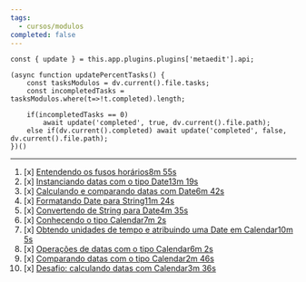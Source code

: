 ```yaml
---
tags:
  - cursos/modulos
completed: false
---
```


```dataviewjs
const { update } = this.app.plugins.plugins['metaedit'].api;

(async function updatePercentTasks() {
	const tasksModulos = dv.current().file.tasks;
	const incompletedTasks = tasksModulos.where(t=>!t.completed).length;
	
	if(incompletedTasks == 0)
		await update('completed', true, dv.current().file.path);
	else if(dv.current().completed) await update('completed', false, dv.current().file.path);
})()
```
---
1. [x] [Entendendo os fusos horários8m 55s](https://app.algaworks.com/aulas/4740/entendendo-os-fusos-horarios)
2. [x] [Instanciando datas com o tipo Date13m 19s](https://app.algaworks.com/aulas/4741/instanciando-datas-com-o-tipo-date)
3. [x] [Calculando e comparando datas com Date6m 42s](https://app.algaworks.com/aulas/4742/calculando-e-comparando-datas-com-date)
4. [x] [Formatando Date para String11m 24s](https://app.algaworks.com/aulas/4743/formatando-date-para-string)
5. [x] [Convertendo de String para Date4m 35s](https://app.algaworks.com/aulas/4744/convertendo-de-string-para-date)
6. [x] [Conhecendo o tipo Calendar7m 2s](https://app.algaworks.com/aulas/4745/conhecendo-o-tipo-calendar)
7. [x] [Obtendo unidades de tempo e atribuindo uma Date em Calendar10m 5s](https://app.algaworks.com/aulas/4746/obtendo-unidades-de-tempo-e-atribuindo-uma-date-em-calendar)
8. [x] [Operações de datas com o tipo Calendar6m 2s](https://app.algaworks.com/aulas/4747/operacoes-de-datas-com-o-tipo-calendar)
9. [x] [Comparando datas com o tipo Calendar2m 46s](https://app.algaworks.com/aulas/4748/comparando-datas-com-o-tipo-calendar)
10. [x] [Desafio: calculando datas com Calendar3m 36s](https://app.algaworks.com/aulas/4749/desafio-calculando-datas-com-calendar)